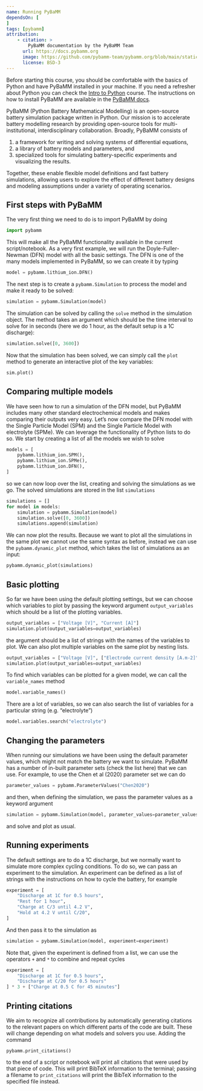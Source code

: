 ```yaml
---
name: Running PyBaMM
dependsOn: [
]
tags: [pybamm]
attribution: 
    - citation: >
        PyBaMM documentation by the PyBaMM Team
      url: https://docs.pybamm.org
      image: https://github.com/pybamm-team/pybamm.org/blob/main/static/images/pybamm_logo.svg
      license: BSD-3
---
```


Before starting this course, you should be comfortable with the basics of Python and have PyBaMM installed in your machine. If you need a refresher about Python you can check the [Intro to Python](https://train.oxrse.uk/material/introductory_courses/python) course. The instructions on how to install PyBaMM are available in the [PyBaMM docs](https://docs.pybamm.org/en/latest/).

PyBaMM (Python Battery Mathematical Modelling) is an open-source battery simulation package written in Python. Our mission is to accelerate battery modelling research by providing open-source tools for multi-institutional, interdisciplinary collaboration. Broadly, PyBaMM consists of

1. a framework for writing and solving systems of differential equations,
2. a library of battery models and parameters, and
3. specialized tools for simulating battery-specific experiments and visualizing the results.

Together, these enable flexible model definitions and fast battery simulations, allowing users to explore the effect of different battery designs and modeling assumptions under a variety of operating scenarios.

## First steps with PyBaMM

The very first thing we need to do is to import PyBaMM by doing

```python
import pybamm
```

This will make all the PyBaMM functionality available in the current script/notebook. As a very first example, we will run the Doyle-Fuller-Newman (DFN) model with all the basic settings. The DFN is one of the many models implemented in PyBaMM, so we can create it by typing

```python
model = pybamm.lithium_ion.DFN()
```

The next step is to create a `pybamm.Simulation` to process the model and make it ready to be solved:

```python
simulation = pybamm.Simulation(model)
```

The simulation can be solved by calling the `solve` method in the simulation object. The method takes an argument which should be the time interval to solve for in seconds (here we do 1 hour, as the default setup is a 1C discharge):

```python
simulation.solve([0, 3600])
```

Now that the simulation has been solved, we can simply call the `plot` method to generate an interactive plot of the key variables:

```python
sim.plot()
```

## Comparing multiple models

We have seen how to run a simulation of the DFN model, but PyBaMM includes many other standard electrochemical models and makes comparing their outputs very easy. Let’s now compare the DFN model with the Single Particle Model (SPM) and the Single Particle Model with electrolyte (SPMe). We can leverage the functionality of Python lists to do so. We start by creating a list of all the models we wish to solve

```python
models = [
	pybamm.lithium_ion.SPM(),
	pybamm.lithium_ion.SPMe(),
	pybamm.lithium_ion.DFN(),
]
```

so we can now loop over the list, creating and solving the simulations as we go. The solved simulations are stored in the list `simulations`

```python
simulations = []
for model in models:
	simulation = pybamm.Simulation(model)
	simulation.solve([0, 3600])
	simulations.append(simulation)
```

We can now plot the results. Because we want to plot all the simulations in the same plot we cannot use the same syntax as before, instead we can use the `pybamm.dynamic_plot` method, which takes the list of simulations as an input:

```python
pybamm.dynamic_plot(simulations)
```

## Basic plotting

So far we have been using the default plotting settings, but we can choose which variables to plot by passing the keyword argument `output_variables` which should be a list of the plotting variables.

```python
output_variables = ["Voltage [V]", "Current [A]"]
simulation.plot(output_variables=output_variables)
```

the argument should be a list of strings with the names of the variables to plot. We can also plot multiple variables on the same plot by nesting lists.

```python
output_variables = ["Voltage [V]", ["Electrode current density [A.m-2]", "Electrolyte current density [A.m-2]"]]
simulation.plot(output_variables=output_variables)
```

To find which variables can be plotted for a given model, we can call the `variable_names` method

```python
model.variable_names()
```

There are a lot of variables, so we can also search the list of variables for a particular string (e.g. “electrolyte”)

```python
model.variables.search("electrolyte")
```

## Changing the parameters

When running our simulations we have been using the default parameter values, which might not match the battery we want to simulate. PyBaMM has a number of in-built parameter sets (check the list here) that we can use. For example, to use the Chen et al (2020) parameter set we can do

```python
parameter_values = pybamm.ParameterValues("Chen2020")
```

and then, when defining the simulation, we pass the parameter values as a keyword argument

```python
simulation = pybamm.Simulation(model, parameter_values=parameter_values)
```

and solve and plot as usual.

## Running experiments

The default settings are to do a 1C discharge, but we normally want to simulate more complex cycling conditions. To do so, we can pass an experiment to the simulation. An experiment can be defined as a list of strings with the instructions on how to cycle the battery, for example

```python
experiment = [
	"Discharge at 1C for 0.5 hours",
	"Rest for 1 hour",
	"Charge at C/3 until 4.2 V",
	"Hold at 4.2 V until C/20",
]
```

And then pass it to the simulation as

```python
simulation = pybamm.Simulation(model, experiment=experiment)
```

Note that, given the experiment is defined from a list, we can use the operators `+` and `*` to combine and repeat cycles

```python
experiment = [
	"Discharge at 1C for 0.5 hours",
	"Discharge at C/20 for 0.5 hours"
] * 3 + ["Charge at 0.5 C for 45 minutes"]
```

## Printing citations
We aim to recognize all contributions by automatically generating citations to the relevant papers on which different parts of the code are built.
These will change depending on what models and solvers you use. Adding the command

```python3
pybamm.print_citations()
```

to the end of a script or notebook will print all citations that were used by that piece of code. This will print BibTeX information to the terminal; passing a filename to `print_citations` will print the BibTeX information to the specified file instead.